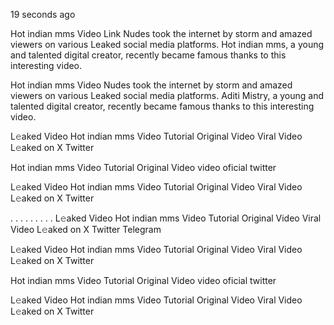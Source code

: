 19 seconds ago

Hot indian mms Video Link Nudes took the internet by storm and amazed viewers on various Leaked social media platforms. Hot indian mms, a young and talented digital creator, recently became famous thanks to this interesting video.

Hot indian mms Video Nudes took the internet by storm and amazed viewers on various Leaked social media platforms. Aditi Mistry, a young and talented digital creator, recently became famous thanks to this interesting video.

L𝚎aked Video Hot indian mms Video Tutorial Original Video Viral Video L𝚎aked on X Twitter

Hot indian mms Video Tutorial Original Video video oficial twitter

L𝚎aked Video Hot indian mms Video Tutorial Original Video Viral Video L𝚎aked on X Twitter

. . . . . . . . . L𝚎aked Video Hot indian mms Video Tutorial Original Video Viral Video L𝚎aked on X Twitter Telegram

L𝚎aked Video Hot indian mms Video Tutorial Original Video Viral Video L𝚎aked on X Twitter

Hot indian mms Video Tutorial Original Video video oficial twitter

L𝚎aked Video Hot indian mms Video Tutorial Original Video Viral Video L𝚎aked on X Twitter
